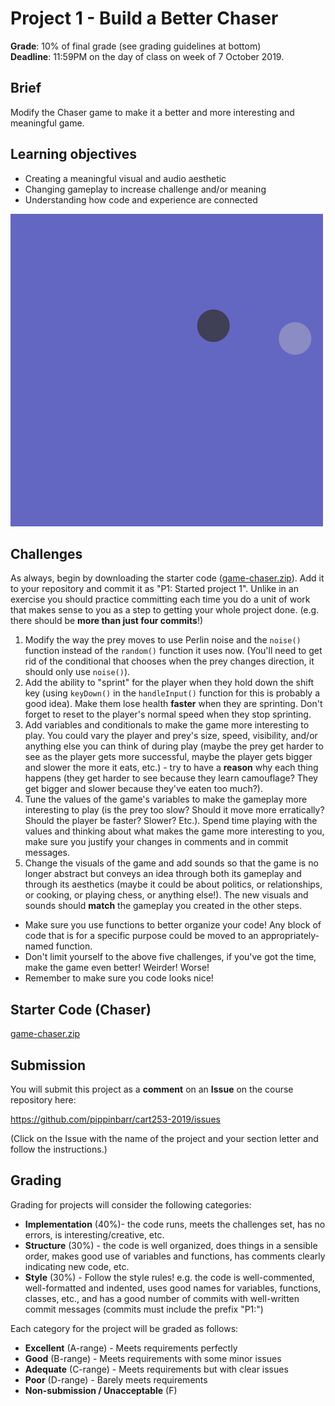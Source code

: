 # Project 1 - Build a Better Chaser

__Grade__: 10% of final grade (see grading guidelines at bottom)  
__Deadline__: 11:59PM on the day of class on week of 7 October 2019.

## Brief

Modify the Chaser game to make it a better and more interesting and meaningful game.

## Learning objectives

- Creating a meaningful visual and audio aesthetic
- Changing gameplay to increase challenge and/or meaning
- Understanding how code and experience are connected

![](images/project-1.png)

## Challenges

As always, begin by downloading the starter code ([game-chaser.zip](../games/game-chaser.zip)). Add it to your repository and commit it as "P1: Started project 1". Unlike in an exercise you should practice committing each time you do a unit of work that makes sense to you as a step to getting your whole project done. (e.g. there should be __more than just four commits__!)

1. Modify the way the prey moves to use Perlin noise and the `noise()` function instead of the `random()` function it uses now. (You'll need to get rid of the conditional that chooses when the prey changes direction, it should only use `noise()`).
2. Add the ability to "sprint" for the player when they hold down the shift key (using `keyDown()` in the `handleInput()` function for this is probably a good idea). Make them lose health __faster__ when they are sprinting. Don't forget to reset to the player's normal speed when they stop sprinting.
3. Add variables and conditionals to make the game more interesting to play. You could vary the player and prey's size, speed, visibility, and/or anything else you can think of during play (maybe the prey get harder to see as the player gets more successful, maybe the player gets bigger and slower the more it eats, etc.) - try to have a __reason__ why each thing happens (they get harder to see because they learn camouflage? They get bigger and slower because they've eaten too much?).
4. Tune the values of the game's variables to make the gameplay more interesting to play (is the prey too slow? Should it move more erratically? Should the player be faster? Slower? Etc.). Spend time playing with the values and thinking about what makes the game more interesting to you, make sure you justify your changes in comments and in commit messages.
5. Change the visuals of the game and add sounds so that the game is no longer abstract but conveys an idea through both its gameplay and through its aesthetics (maybe it could be about politics, or relationships, or cooking, or playing chess, or anything else!). The new visuals and sounds should __match__ the gameplay you created in the other steps.

- Make sure you use functions to better organize your code! Any block of code that is for a specific purpose could be moved to an appropriately-named function.
- Don't limit yourself to the above five challenges, if you've got the time, make the game even better! Weirder! Worse!
- Remember to make sure you code looks nice!

## Starter Code (Chaser)

[game-chaser.zip](../games/game-chaser.zip)

## Submission

You will submit this project as a __comment__ on an __Issue__ on the course repository here:

https://github.com/pippinbarr/cart253-2019/issues

(Click on the Issue with the name of the project and your section letter and follow the instructions.)


## Grading

Grading for projects will consider the following categories:

- __Implementation__ (40%)- the code runs, meets the challenges set, has no errors, is interesting/creative, etc.
- __Structure__ (30%) - the code is well organized, does things in a sensible order, makes good use of variables and functions, has comments clearly indicating new code, etc.
- __Style__ (30%) - Follow the style rules! e.g. the code is well-commented, well-formatted and indented, uses good names for variables, functions, classes, etc., and has a good number of commits with well-written commit messages (commits must include the prefix "P1:")

Each category for the project will be graded as follows:

- __Excellent__ (A-range) - Meets requirements perfectly
- __Good__ (B-range) - Meets requirements with some minor issues
- __Adequate__ (C-range) - Meets requirements but with clear issues
- __Poor__ (D-range) - Barely meets requirements
- __Non-submission / Unacceptable__ (F)
